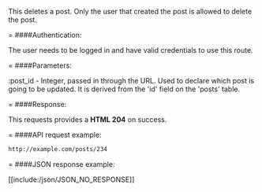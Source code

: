 <!-- --- title: DELETE /posts/:id -->

This deletes a post. Only the user that created the post is allowed to delete the post.

=
####Authentication:

The user needs to be logged in and have valid credentials to use this route.

=
####Parameters:

:post_id - Integer, passed in through the URL. Used to declare which post is going to be updated. It is derived from the 'id' field on the 'posts' table.

=
####Response:

This requests provides a <strong>HTML 204</strong> on success.

=
####API request example:
```html
http://example.com/posts/234
```

=
####JSON response example:

[[include:/json/JSON_NO_RESPONSE]]